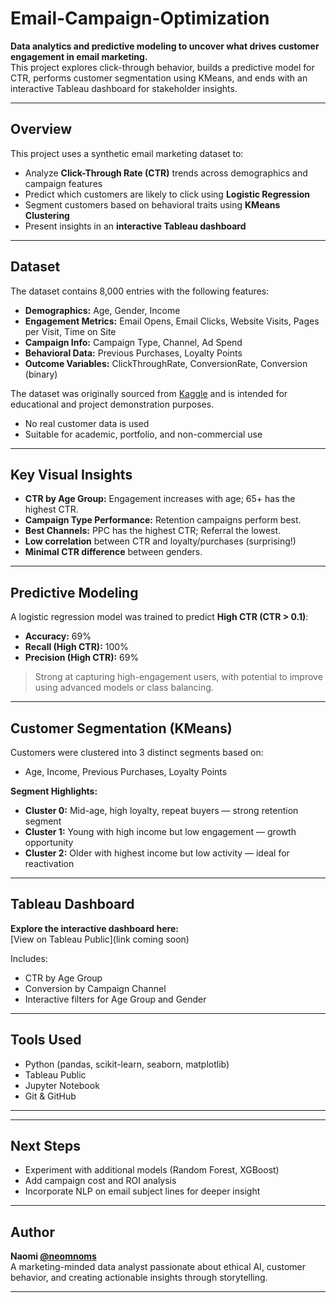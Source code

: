 # Email-Campaign-Optimization

**Data analytics and predictive modeling to uncover what drives customer engagement in email marketing.**  
This project explores click-through behavior, builds a predictive model for CTR, performs customer segmentation using KMeans, and ends with an interactive Tableau dashboard for stakeholder insights.

---

## Overview

This project uses a synthetic email marketing dataset to:

- Analyze **Click-Through Rate (CTR)** trends across demographics and campaign features
- Predict which customers are likely to click using **Logistic Regression**
- Segment customers based on behavioral traits using **KMeans Clustering**
- Present insights in an **interactive Tableau dashboard**

---

## Dataset

The dataset contains 8,000 entries with the following features:

- **Demographics:** Age, Gender, Income  
- **Engagement Metrics:** Email Opens, Email Clicks, Website Visits, Pages per Visit, Time on Site  
- **Campaign Info:** Campaign Type, Channel, Ad Spend  
- **Behavioral Data:** Previous Purchases, Loyalty Points  
- **Outcome Variables:** ClickThroughRate, ConversionRate, Conversion (binary)

The dataset was originally sourced from [Kaggle](https://www.kaggle.com/) and is intended for educational and project demonstration purposes.

- No real customer data is used
- Suitable for academic, portfolio, and non-commercial use


---

## Key Visual Insights

- **CTR by Age Group:** Engagement increases with age; 65+ has the highest CTR.
- **Campaign Type Performance:** Retention campaigns perform best.
- **Best Channels:** PPC has the highest CTR; Referral the lowest.
- **Low correlation** between CTR and loyalty/purchases (surprising!)
- **Minimal CTR difference** between genders.

---

## Predictive Modeling

A logistic regression model was trained to predict **High CTR (CTR > 0.1)**:

- **Accuracy:** 69%
- **Recall (High CTR):** 100%  
- **Precision (High CTR):** 69%

> Strong at capturing high-engagement users, with potential to improve using advanced models or class balancing.

---

## Customer Segmentation (KMeans)

Customers were clustered into 3 distinct segments based on:
- Age, Income, Previous Purchases, Loyalty Points

**Segment Highlights:**

- **Cluster 0:** Mid-age, high loyalty, repeat buyers — strong retention segment  
- **Cluster 1:** Young with high income but low engagement — growth opportunity  
- **Cluster 2:** Older with highest income but low activity — ideal for reactivation

---

## Tableau Dashboard

**Explore the interactive dashboard here:**  
[View on Tableau Public](link coming soon) 

Includes:
- CTR by Age Group
- Conversion by Campaign Channel
- Interactive filters for Age Group and Gender

---

## Tools Used

- Python (pandas, scikit-learn, seaborn, matplotlib)
- Tableau Public
- Jupyter Notebook
- Git & GitHub

---


---

## Next Steps

- Experiment with additional models (Random Forest, XGBoost)
- Add campaign cost and ROI analysis
- Incorporate NLP on email subject lines for deeper insight

---

## Author

**Naomi [@neomnoms](https://github.com/neomnoms)**  
A marketing-minded data analyst passionate about ethical AI, customer behavior, and creating actionable insights through storytelling.

---

